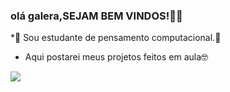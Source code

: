 ### olá galera,SEJAM BEM VINDOS!🥳🙃
*🌊 Sou estudante de pensamento computacional.🖤
 - Aqui postarei meus projetos feitos em aula🤓


![]( https://media.tenor.com/te_jgZglBvoAAAAM/fab-fabulous.gif)
     
